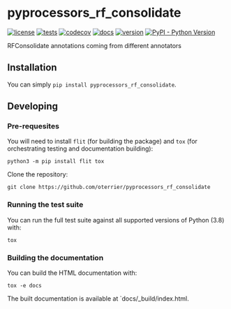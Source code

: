 # pyprocessors_rf_consolidate

[![license](https://img.shields.io/github/license/oterrier/pyprocessors_rf_consolidate)](https://github.com/oterrier/pyprocessors_rf_consolidate/blob/master/LICENSE)
[![tests](https://github.com/oterrier/pyprocessors_rf_consolidate/workflows/tests/badge.svg)](https://github.com/oterrier/pyprocessors_rf_consolidate/actions?query=workflow%3Atests)
[![codecov](https://img.shields.io/codecov/c/github/oterrier/pyprocessors_rf_consolidate)](https://codecov.io/gh/oterrier/pyprocessors_rf_consolidate)
[![docs](https://img.shields.io/readthedocs/pyprocessors_rf_consolidate)](https://pyprocessors_rf_consolidate.readthedocs.io)
[![version](https://img.shields.io/pypi/v/pyprocessors_rf_consolidate)](https://pypi.org/project/pyprocessors_rf_consolidate/)
[![PyPI - Python Version](https://img.shields.io/pypi/pyversions/pyprocessors_rf_consolidate)](https://pypi.org/project/pyprocessors_rf_consolidate/)

RFConsolidate annotations coming from different annotators

## Installation

You can simply `pip install pyprocessors_rf_consolidate`.

## Developing

### Pre-requesites

You will need to install `flit` (for building the package) and `tox` (for orchestrating testing and documentation building):

```
python3 -m pip install flit tox
```

Clone the repository:

```
git clone https://github.com/oterrier/pyprocessors_rf_consolidate
```

### Running the test suite

You can run the full test suite against all supported versions of Python (3.8) with:

```
tox
```

### Building the documentation

You can build the HTML documentation with:

```
tox -e docs
```

The built documentation is available at `docs/_build/index.html.
